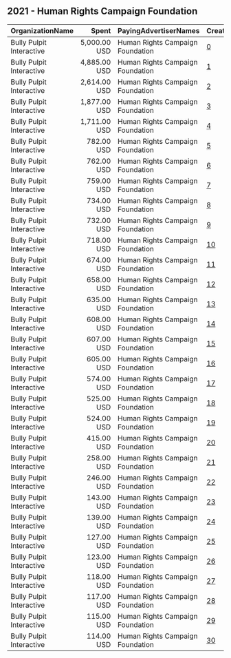 ## 2021 - Human Rights Campaign Foundation 
|OrganizationName|Spent|PayingAdvertiserNames|CreativeUrls|Impressions|Genders|AgeBrackets|CountryCodes|BillingAddresses|CandidateBallotInformation|
|:---|---:|:---|:---|---:|:---|:---|:---|:---|:---|
|Bully Pulpit Interactive|5,000.00 USD|Human Rights Campaign Foundation|[0](https://www.snap.com/political-ads/asset/8945c6516ee0efc2c33dfd676fe283bd1c60d302c7335c1163d1b857deeca854?mediaType=jpg)|711,079||18-25|united states|"1445 New York Ave NW,Washington,20005,US"||
|Bully Pulpit Interactive|4,885.00 USD|Human Rights Campaign Foundation|[1](https://www.snap.com/political-ads/asset/06063749b10eb6f3e2074bee4905ae1e9692c9b27db1e148da6d99410e5ff860?mediaType=mp4)|540,806||18-35|united states|"1445 New York Ave NW,Washington,20005,US"||
|Bully Pulpit Interactive|2,614.00 USD|Human Rights Campaign Foundation|[2](https://www.snap.com/political-ads/asset/83f57f21da5f18a0fd859af4d9ca0c3ee68da8ab7c06c6ef93fe89fd7eb2606f?mediaType=png)|167,083||18-35|united states|"1445 New York Ave NW,Washington,20005,US"||
|Bully Pulpit Interactive|1,877.00 USD|Human Rights Campaign Foundation|[3](https://www.snap.com/political-ads/asset/166126cae8be1a4f47c352430d782631dcd188990ffe565b1b57a2a7ea262e54?mediaType=mp4)|188,711||18-35|united states|"1445 New York Ave NW,Washington,20005,US"||
|Bully Pulpit Interactive|1,711.00 USD|Human Rights Campaign Foundation|[4](https://www.snap.com/political-ads/asset/378fa5000a205cc28fad36b7d5d35f23c7ec55b25b26f7399f215653b130da24?mediaType=mp4)|186,615||18-35|united states|"1445 New York Ave NW,Washington,20005,US"||
|Bully Pulpit Interactive|782.00 USD|Human Rights Campaign Foundation|[5](https://www.snap.com/political-ads/asset/a62067757973131692bf4f99112076af768d2cd3239c31710d02a883fa296ce0?mediaType=png)|104,207||18-30|united states|"1445 New York Ave NW,Washington,20005,US"||
|Bully Pulpit Interactive|762.00 USD|Human Rights Campaign Foundation|[6](https://www.snap.com/political-ads/asset/a4d1fa63954b7124b6ccaaf35636bdc1e0586c037102b8d575663fc336418361?mediaType=png)|101,739||18-30|united states|"1445 New York Ave NW,Washington,20005,US"||
|Bully Pulpit Interactive|759.00 USD|Human Rights Campaign Foundation|[7](https://www.snap.com/political-ads/asset/dbb8f3484ea4c7359ed3d3481d9c1f58d93ca196f965cfb1d31520afda0a419f?mediaType=png)|101,121||18-30|united states|"1445 New York Ave NW,Washington,20005,US"||
|Bully Pulpit Interactive|734.00 USD|Human Rights Campaign Foundation|[8](https://www.snap.com/political-ads/asset/f78ebf4f18ebd07c0591074862681b2b40b68d9f6c9c661cc4231489564a3baf?mediaType=png)|44,200||18-30|united states|"1445 New York Ave NW,Washington,20005,US"||
|Bully Pulpit Interactive|732.00 USD|Human Rights Campaign Foundation|[9](https://www.snap.com/political-ads/asset/3a168ac701c11d4231ef44876ef9e0dd8cfa03f2eb45a24424d2ef62bdc2a18f?mediaType=png)|43,062||18-30|united states|"1445 New York Ave NW,Washington,20005,US"||
|Bully Pulpit Interactive|718.00 USD|Human Rights Campaign Foundation|[10](https://www.snap.com/political-ads/asset/01396fd7d72fc89b61d6d4fb4245d46af1336b929538e2dc48c9a806fe1191c4?mediaType=png)|95,999||18-30|united states|"1445 New York Ave NW,Washington,20005,US"||
|Bully Pulpit Interactive|674.00 USD|Human Rights Campaign Foundation|[11](https://www.snap.com/political-ads/asset/c83cd3752fcfddd2947548ada2e80fc27eda0cfbe09b479ff7c207401e69db2e?mediaType=png)|89,970||18-30|united states|"1445 New York Ave NW,Washington,20005,US"||
|Bully Pulpit Interactive|658.00 USD|Human Rights Campaign Foundation|[12](https://www.snap.com/political-ads/asset/01396fd7d72fc89b61d6d4fb4245d46af1336b929538e2dc48c9a806fe1191c4?mediaType=png)|87,906||18-30|united states|"1445 New York Ave NW,Washington,20005,US"||
|Bully Pulpit Interactive|635.00 USD|Human Rights Campaign Foundation|[13](https://www.snap.com/political-ads/asset/e382033b30973ed6ca94f194a78d16c098604bc878a7d15d645dd04184c31123?mediaType=png)|84,719||18-30|united states|"1445 New York Ave NW,Washington,20005,US"||
|Bully Pulpit Interactive|608.00 USD|Human Rights Campaign Foundation|[14](https://www.snap.com/political-ads/asset/fb0c66dd57dc681c398281cfb273c473ba789b22d5a3422d1f2871a1fa92c807?mediaType=png)|81,116||18-30|united states|"1445 New York Ave NW,Washington,20005,US"||
|Bully Pulpit Interactive|607.00 USD|Human Rights Campaign Foundation|[15](https://www.snap.com/political-ads/asset/246e17fea95f3941724e4d462e9138166040ea767f9fc042fd63fd056981335d?mediaType=png)|36,369||18-30|united states|"1445 New York Ave NW,Washington,20005,US"||
|Bully Pulpit Interactive|605.00 USD|Human Rights Campaign Foundation|[16](https://www.snap.com/political-ads/asset/b6908ddbc6407aa112376d119a60e524ad457f76a6d1ff12b949970bf15ebcba?mediaType=png)|37,558||18-30|united states|"1445 New York Ave NW,Washington,20005,US"||
|Bully Pulpit Interactive|574.00 USD|Human Rights Campaign Foundation|[17](https://www.snap.com/political-ads/asset/ddb73021b1dffaad0f37dd384a90f262136d9e4b535aaf53c8b124c6a31679c0?mediaType=png)|34,650||18-30|united states|"1445 New York Ave NW,Washington,20005,US"||
|Bully Pulpit Interactive|525.00 USD|Human Rights Campaign Foundation|[18](https://www.snap.com/political-ads/asset/f6089afb1fc1ea1c88f3a90575a6d00524948af1f1bda521e3be7d87ed7a7507?mediaType=png)|31,992||18-30|united states|"1445 New York Ave NW,Washington,20005,US"||
|Bully Pulpit Interactive|524.00 USD|Human Rights Campaign Foundation|[19](https://www.snap.com/political-ads/asset/d12ca5cb1ff49cf1ef228ee70b934ab2c8f1eacec3a948c789fd78daa538da70?mediaType=png)|31,191||18-30|united states|"1445 New York Ave NW,Washington,20005,US"||
|Bully Pulpit Interactive|415.00 USD|Human Rights Campaign Foundation|[20](https://www.snap.com/political-ads/asset/78eef53f590e08cad03c9b7d902ea063951ab5093f113f9c94acf4b18915691e?mediaType=png)|25,146||18-30|united states|"1445 New York Ave NW,Washington,20005,US"||
|Bully Pulpit Interactive|258.00 USD|Human Rights Campaign Foundation|[21](https://www.snap.com/political-ads/asset/068480bf7d32be1b30ef47b31277e608c37ea02519de0e5ac7634f139a846dc6?mediaType=png)|35,861||18-35|united states|"1445 New York Ave NW,Washington,20005,US"||
|Bully Pulpit Interactive|246.00 USD|Human Rights Campaign Foundation|[22](https://www.snap.com/political-ads/asset/8728e581ba777d0e82367c6877460ff4d0a0359317978d74c8e7f08128b53ab4?mediaType=png)|24,689||18-35|united states|"1445 New York Ave NW,Washington,20005,US"||
|Bully Pulpit Interactive|143.00 USD|Human Rights Campaign Foundation|[23](https://www.snap.com/political-ads/asset/01396fd7d72fc89b61d6d4fb4245d46af1336b929538e2dc48c9a806fe1191c4?mediaType=png)|38,572||18-30|puerto rico|"1445 New York Ave NW,Washington,20005,US"||
|Bully Pulpit Interactive|139.00 USD|Human Rights Campaign Foundation|[24](https://www.snap.com/political-ads/asset/c83cd3752fcfddd2947548ada2e80fc27eda0cfbe09b479ff7c207401e69db2e?mediaType=png)|37,705||18-30|puerto rico|"1445 New York Ave NW,Washington,20005,US"||
|Bully Pulpit Interactive|127.00 USD|Human Rights Campaign Foundation|[25](https://www.snap.com/political-ads/asset/bc4bfebe531cac5bdc4f9e1bb9a437eb163c0fcd3f8bb0ac1ad005eb7d6a546c?mediaType=png)|34,371||18-30|puerto rico|"1445 New York Ave NW,Washington,20005,US"||
|Bully Pulpit Interactive|123.00 USD|Human Rights Campaign Foundation|[26](https://www.snap.com/political-ads/asset/dbb8f3484ea4c7359ed3d3481d9c1f58d93ca196f965cfb1d31520afda0a419f?mediaType=png)|33,129||18-30|puerto rico|"1445 New York Ave NW,Washington,20005,US"||
|Bully Pulpit Interactive|118.00 USD|Human Rights Campaign Foundation|[27](https://www.snap.com/political-ads/asset/a62067757973131692bf4f99112076af768d2cd3239c31710d02a883fa296ce0?mediaType=png)|31,700||18-30|puerto rico|"1445 New York Ave NW,Washington,20005,US"||
|Bully Pulpit Interactive|117.00 USD|Human Rights Campaign Foundation|[28](https://www.snap.com/political-ads/asset/fb0c66dd57dc681c398281cfb273c473ba789b22d5a3422d1f2871a1fa92c807?mediaType=png)|31,795||18-30|puerto rico|"1445 New York Ave NW,Washington,20005,US"||
|Bully Pulpit Interactive|115.00 USD|Human Rights Campaign Foundation|[29](https://www.snap.com/political-ads/asset/a4d1fa63954b7124b6ccaaf35636bdc1e0586c037102b8d575663fc336418361?mediaType=png)|31,128||18-30|puerto rico|"1445 New York Ave NW,Washington,20005,US"||
|Bully Pulpit Interactive|114.00 USD|Human Rights Campaign Foundation|[30](https://www.snap.com/political-ads/asset/e382033b30973ed6ca94f194a78d16c098604bc878a7d15d645dd04184c31123?mediaType=png)|30,901||18-30|puerto rico|"1445 New York Ave NW,Washington,20005,US"||
